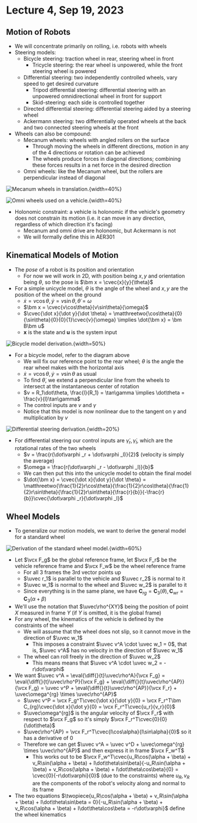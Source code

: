 # Lecture 4, Sep 19, 2023

## Motion of Robots

* We will concentrate primarily on rolling, i.e. robots with wheels
* Steering models:
	* Bicycle steering: traction wheel in rear, steering wheel in front
		* Tricycle steering: the rear wheel is unpowered, while the front steering wheel is powered
	* Differential steering: two independently controlled wheels, vary speed to get desired curvature
		* Tripod differential steering: differential steering with an unpowered omnidirectional wheel in front for support
		* Skid-steering: each side is controlled together
	* Directed differential steering: differential steering aided by a steering wheel
	* Ackermann steering: two differentially operated wheels at the back and two connected steering wheels at the front
* Wheels can also be compound:
	* Mecanum wheels: wheels with angled rollers on the surface
		* Through moving the wheels in different directions, motion in any of the 4 directions or rotation can be achieved
		* The wheels produce forces in diagonal directions; combining these forces results in a net force in the desired direction
	* Omni wheels: like the Mecanum wheel, but the rollers are perpendicular instead of diagonal

![Mecanum wheels in translation.](imgs/lec4_1.png){width=40%}

![Omni wheels used on a vehicle.](imgs/lec4_2.png){width=40%}

* Holonomic constraint: a vehicle is holonomic if the vehicle's geometry does not constrain its motion (i.e. it can move in any direction, regardless of which direction it's facing)
	* Mecanum and omni drive are holonomic, but Ackermann is not
	* We will formally define this in AER301

## Kinematical Models of Motion

* The *pose* of a robot is its position and orientation
	* For now we will work in 2D, with position being $x, y$ and orientation being $\theta$, so the pose is $\bm x = \cvec{x}{y}{\theta}$
* For a simple unicycle model, $\theta$ is the angle of the wheel and $x, y$ are the position of the wheel on the ground
	* $\dot x = v\cos\theta, \dot y = v\sin\theta, \dot\theta = \omega$
	* $\bm x = \cvec{v\cos\theta}{v\sin\theta}{\omega}$
	* $\cvec{\dot x}{\dot y}{\dot \theta} = \matthreetwo{\cos\theta}{0}{\sin\theta}{0}{0}{1}\cvec{v}{\omega} \implies \dot{\bm x} = \bm B\bm u$
	* $\bm x$ is the state and $\bm u$ is the system input

![Bicycle model derivation.](imgs/lec4_3.png){width=50%}

* For a bicycle model, refer to the diagram above
	* We will fix our reference point to the rear wheel; $\theta$ is the angle the rear wheel makes with the horizontal axis
	* $\dot x = v\cos\theta, \dot y = v\sin\theta$ as usual
	* To find $\dot\theta$, we extend a perpendicular line from the wheels to intersect at the instantaneous center of rotation
	* $v = R_1\dot\theta, \frac{l}{R_1} = \tan\gamma \implies \dot\theta = \frac{v}{l}\tan\gamma$
	* The control inputs are $v$ and $\gamma$
	* Notice that this model is now nonlinear due to the tangent on $\gamma$ and multiplication by $v$

![Differential steering derivation.](imgs/lec4_4.png){width=20%}

* For differential steering our control inputs are $\dot\gamma _r, \dot\gamma _l$, which are the rotational rates of the two wheels
	* $v = \frac{r(\dot\varphi _r + \dot\varphi _l)}{2}$ (velocity is simply the average)
	* $\omega = \frac{r(\dot\varphi _r - \dot\varphi _l)}{b}$
	* We can then put this into the unicycle model to obtain the final model
	* $\dot{\bm x} = \cvec{\dot x}{\dot y}{\dot \theta} = \matthreetwo{\frac{1}{2}r\cos\theta}{\frac{1}{2}r\cos\theta}{\frac{1}{2}r\sin\theta}{\frac{1}{2}r\sin\theta}{\frac{r}{b}}{-\frac{r}{b}}\cvec{\dot\varphi _r}{\dot\varphi _l}$

## Wheel Models

* To generalize our motion models, we want to derive the general model for a standard wheel

![Derivation of the standard wheel model.](imgs/lec4_5.png){width=60%}

* Let $\vcx F_g$ be the global reference frame, let $\vcx F_r$ be the vehicle reference frame and $\vcx F_w$ be the wheel reference frame
	* For all 3 frames the 3rd vector points up
	* $\uvec r_1$ is parallel to the vehicle and $\uvec r_2$ is normal to it
	* $\uvec w_1$ is normal to the wheel and $\uvec w_2$ is parallel to it
	* Since everything is in the same plane, we have $\bm C_{rg} = \bm C_3(\theta), \bm C_{wr} = \bm C_3(\alpha + \beta)$
* We'll use the notation that $\uvec\rho^{XY}$ being the position of point $X$ measured in frame $Y$ (if $Y$ is omitted, it is the global frame)
* For any wheel, the kinematics of the vehicle is defined by the constraints of the wheel
	* We will assume that the wheel does not slip, so it cannot move in the direction of $\uvec w_1$
		* This imposes a constraint $\uvec v^A \cdot \uvec w_1 = 0$, that is, $\uvec v^A$ has no velocity in the direction of $\uvec w_1$
	* The wheel can roll freely in the direction of $\uvec w_2$
		* This means means that $\uvec v^A \cdot \uvec w_2 = -r\dot\varphi$
* We want $\uvec v^A = \eval{\diff{}{t}\uvec\rho^A}{\vcx F_g} = \eval{\diff{}{t}\uvec\rho^P}{\vcx F_g} + \eval{\diff{}{t}\uvec\rho^{AP}}{\vcx F_g} = \uvec v^P + \eval{\diff{}{t}\uvec\rho^{AP}}{\vcx F_r} + \uvec\omega^{rg} \times \uvec\rho^{AP}$
	* $\uvec v^P = \vcx F_g^T\cvec{\dot x}{\dot y}{0} = \vcx F_r^T\bm C_{rg}\cvec{\dot x}{\dot y}{0} = \vcx F_r^T\cvec{u_r}{v_r}{0}$
	* $\uvec\omega^{rg}$ is the angular velocity of $\vcx F_r$ with respect to $\vcx F_g$ so it's simply $\vcx F_r^T\cvec{0}{0}{\dot\theta}$
	* $\uvec\rho^{AP} = \vcx F_r^T\cvec{l\cos\alpha}{l\sin\alpha}{0}$ so it has a derivative of 0
	* Therefore we can get $\uvec v^A = \uvec v^D + \uvec\omega^{rg} \times \uvec\rho^{AP}$ and then express it in frame $\vcx F_w^T$
		* This works out to be $\vcx F_w^T\cvec{u_R\cos(\alpha + \beta) + v_R\sin(\alpha + \beta) + l\dot\theta\sin\beta}{-u_R\sin(\alpha + \beta) + v_R\cos(\alpha + \beta) + l\dot\theta\cos\beta}{0} = \cvec{0}{-r\dot\varphi}{0}$ (due to the constraints) where $u_R, v_R$ are the components of the robot's velocity along and normal to its frame
* The two equations $\twopiece{u_R\cos(\alpha + \beta) + v_R\sin(\alpha + \beta) + l\dot\theta\sin\beta = 0}{-u_R\sin(\alpha + \beta) + v_R\cos(\alpha + \beta) + l\dot\theta\cos\beta = -r\dot\varphi}$ define the wheel kinematics

